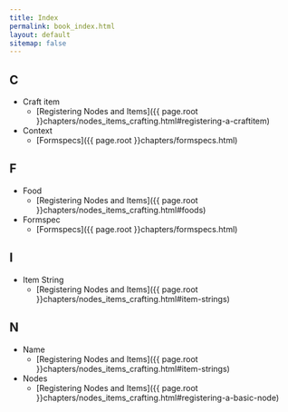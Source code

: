 ```yaml
---
title: Index
permalink: book_index.html
layout: default
sitemap: false
---
```


## C
* Craft item
	* [Registering Nodes and Items]({{ page.root }}chapters/nodes_items_crafting.html#registering-a-craftitem)
* Context
	* [Formspecs]({{ page.root }}chapters/formspecs.html)

## F
* Food
	* [Registering Nodes and Items]({{ page.root }}chapters/nodes_items_crafting.html#foods)
* Formspec
	* [Formspecs]({{ page.root }}chapters/formspecs.html)

## I
* Item String
	* [Registering Nodes and Items]({{ page.root }}chapters/nodes_items_crafting.html#item-strings)

## N
* Name
	* [Registering Nodes and Items]({{ page.root }}chapters/nodes_items_crafting.html#item-strings)
* Nodes
	* [Registering Nodes and Items]({{ page.root }}chapters/nodes_items_crafting.html#registering-a-basic-node)
